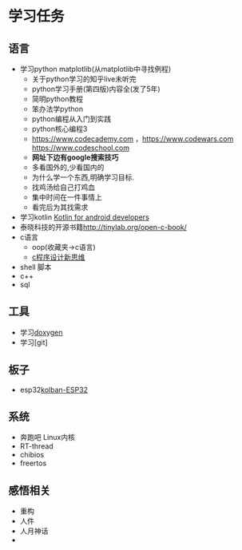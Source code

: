 # 学习任务

## 语言

- 学习python matplotlib(从matplotlib中寻找例程)
  - 关于python学习的知乎live未听完
  - python学习手册(第四版)内容全(发了5年)
  - 简明python教程
  - 笨办法学python
  - python编程从入门到实践
  - python核心编程3
  - https://www.codecademy.com ，https://www.codewars.com https://www.codeschool.com
  - **网址下边有google搜索技巧**
  - 多看国外的,少看国内的
  - 为什么学一个东西,明确学习目标.
  - 找鸡汤给自己打鸡血
  - 集中时间在一件事情上
  - 看完后为其找需求
- 学习kotlin  [Kotlin for android developers](https://www.gitbook.com/book/xxxxzzzz000/kotlin-for-android-developers/details)
- 泰晓科技的开源书籍<http://tinylab.org/open-c-book/>
- c语言
  - oop(收藏夹->c语言)
  - [c程序设计新思维](http://www.epubit.com.cn/book/details/4158)
- shell 脚本
- c++
- sql
## 工具

- 学习[doxygen](http://www.stack.nl/~dimitri/doxygen/index.html)
- 学习[git]

## 板子

- esp32[kolban-ESP32](I:\Book\书籍\kolban-ESP32.pdf)

## 系统

- 奔跑吧 Linux内核
- RT-thread
- chibios
- freertos

## 感悟相关
- 重构
- 人件
- 人月神话
- 